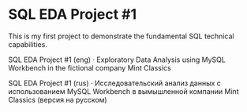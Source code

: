 # SQL EDA Project #1 
 
This is my first project to demonstrate the fundamental SQL technical capabilities.
 
SQL EDA Project #1 (eng) · Exploratory Data Analysis using MySQL Workbench in the fictional company Mint Classics
 
SQL EDA Project #1 (rus) · Исследовательский анализ данных с использованием MySQL Workbench в вымышленной компании Mint Classics (версия на русском)
